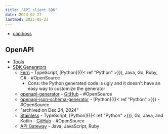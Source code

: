 ```yaml
---
title: "API client SDK"
date: 2024-02-27
lastmod: 2025-05-23
---
```

- [capiboss](https://github.com/HBNetwork/python-eduzz/tree/main/capiboss)
## OpenAPI
- [Tools](https://openapi.tools/)
- [SDK Generators](https://openapi.tools/?ssp=1&darkschemeovr=1&setlang=en&cc=BR&safesearch=moderate#sdk)
	- [Fern](https://buildwithfern.com/) - TypeScript, [Python]({{< ref "Python" >}}), Java, Go, Ruby, C# - #OpenSource
		- Cons:  the Python generated code is ugly and it doesn't have an easy way to customize the generator
	- [openapi-generator](https://openapi-generator.tech/) - [GitHub](https://github.com/OpenAPITools/openapi-generator) - #OpenSource
	- [openapi-json-schema-generator](https://github.com/openapi-json-schema-tools/openapi-json-schema-generator) - [Python]({{< ref "Python" >}}) - #OpenSource
    - "archived on Dec 24, 2024"
	- [Stainless](https://www.stainlessapi.com/) -  TypeScript, [Python]({{< ref "Python" >}}), Go, Java, and Kotlin - [GitHub](https://github.com/stainless-api/stl-api) - #OpenSource
	- [API Gateway](https://docs.aws.amazon.com/apigateway/latest/developerguide/how-to-generate-sdk-console.html) - Java, JavaScript, Ruby
